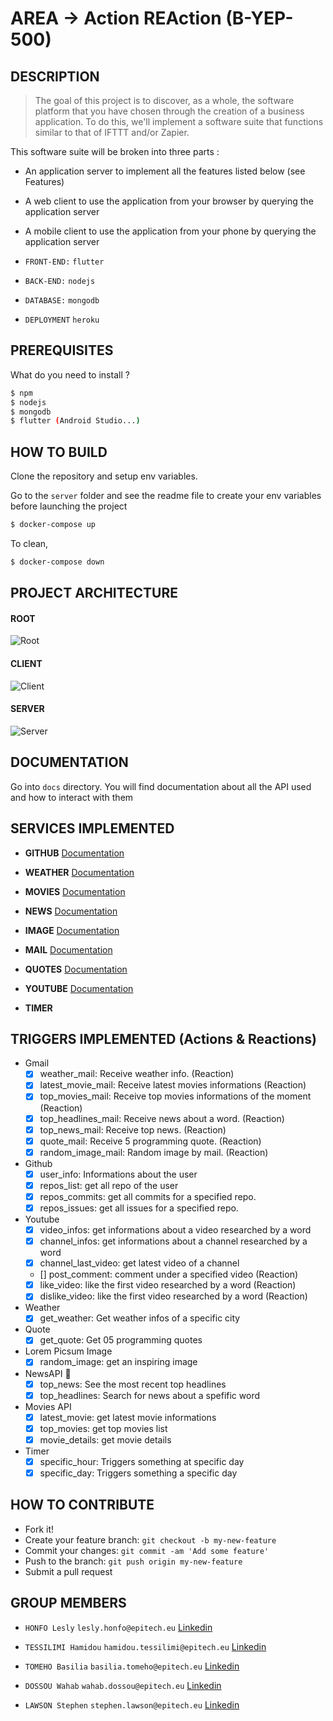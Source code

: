 # AREA -> Action REAction (B-YEP-500)

## DESCRIPTION

> The goal of this project is to discover, as a whole, the software platform that you have chosen through the creation of a business application.
To do this, we'll implement a software suite that functions similar to that of IFTTT and/or Zapier.

This software suite will be broken into three parts :

- An application server to implement all the features listed below (see Features)
- A web client to use the application from your browser by querying the application server
- A mobile client to use the application from your phone by querying the application server

- `FRONT-END:` `flutter`

- `BACK-END:` `nodejs`

- `DATABASE:` `mongodb`

- `DEPLOYMENT` `heroku`

## PREREQUISITES
What do you need to install ?
```bash
$ npm
$ nodejs
$ mongodb
$ flutter (Android Studio...)
```

## HOW TO BUILD
Clone the repository and setup env variables.

Go to the `server` folder and see the readme file to create your env variables before launching the project

```bash
$ docker-compose up
```

To clean,
```bash
$ docker-compose down
```

## PROJECT ARCHITECTURE

#### ROOT
![Root](./docs/root.png)

#### CLIENT
![Client](./docs/client.png)

#### SERVER
![Server](./docs/server.png)

## DOCUMENTATION

Go into `docs` directory. You will find documentation about all the API used and how to interact with them

## SERVICES IMPLEMENTED

- **GITHUB** [Documentation](./docs/github.md)

- **WEATHER** [Documentation](./docs/weather.md)

- **MOVIES** [Documentation](./docs/movies.md)

- **NEWS** [Documentation](./docs/news.md)

- **IMAGE** [Documentation](./docs/image_random.md)

- **MAIL** [Documentation](./docs/mail.md)

- **QUOTES** [Documentation](./docs/quotes.md)

- **YOUTUBE** [Documentation](./docs/youtube.md)

- **TIMER**

## TRIGGERS IMPLEMENTED (Actions & Reactions)

- Gmail
    - [x]  weather_mail: Receive weather info. (Reaction)
    - [x]  latest_movie_mail: Receive latest movies informations (Reaction)
    - [x]  top_movies_mail: Receive top movies informations of the moment (Reaction)
    - [x]  top_headlines_mail: Receive news about a word. (Reaction)
    - [x]  top_news_mail: Receive top news. (Reaction)
    - [x]  quote_mail: Receive 5 programming quote. (Reaction)
    - [x]  random_image_mail: Random image by mail. (Reaction)

- Github
    - [x] user_info: Informations about the user
    - [x] repos_list: get all repo of the user
    - [x]  repos_commits: get all commits for a specified repo.
    - [x]  repos_issues: get all issues for a specified repo.

- Youtube
    - [x]  video_infos: get informations about a video researched by a word
    - [x]  channel_infos: get informations about a channel researched by a word
    - [x]  channel_last_video: get latest video of a channel
    - [] post_comment: comment under a specified video (Reaction)
    - [x]  like_video: like the first video researched by a word (Reaction)
    - [x]  dislike_video: like the first video researched by a word (Reaction)

- Weather
    - [x]  get_weather: Get weather infos of a specific city

- Quote
    - [x] get_quote: Get 05 programming quotes

- Lorem Picsum Image
    - [x]  random_image: get an inspiring image

- NewsAPI 📰
    - [x]  top_news: See the most recent top headlines
    - [x]  top_headlines: Search for news about a spefific word

- Movies API
    - [x]  latest_movie: get latest movie informations
    - [x]  top_movies: get top movies list
    - [x]  movie_details: get movie details

- Timer
    - [x] specific_hour: Triggers something at specific day
    - [x] specific_day: Triggers something a specific day

## HOW TO CONTRIBUTE

- Fork it!
- Create your feature branch: `git checkout -b my-new-feature`
- Commit your changes: `git commit -am 'Add some feature'`
- Push to the branch: `git push origin my-new-feature`
- Submit a pull request

## GROUP MEMBERS

- `HONFO Lesly` `lesly.honfo@epitech.eu` [Linkedin](https://www.linkedin.com/in/lesly-honfo-17a92b1a2/)

- `TESSILIMI Hamidou` `hamidou.tessilimi@epitech.eu` [Linkedin](https://www.linkedin.com/in/hamidou-tessilimi-03820a170/)

- `TOMEHO Basilia` `basilia.tomeho@epitech.eu` [Linkedin](https://www.linkedin.com/in/basilia-tomeho-aaa8a1171/)

- `DOSSOU Wahab` `wahab.dossou@epitech.eu` [Linkedin](https://www.linkedin.com/in/wahabdossou9459261a2/)

- `LAWSON Stephen` `stephen.lawson@epitech.eu` [Linkedin](https://www.linkedin.com/in/stephen-lawson-80b7671a2/)